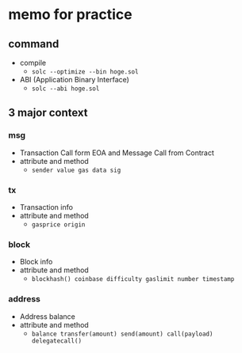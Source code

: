# memo for practice

## command
- compile
  - `solc --optimize --bin hoge.sol`
- ABI (Application Binary Interface)
  - `solc --abi hoge.sol`

## 3 major context

### msg
- Transaction Call form EOA and Message Call from Contract
- attribute and method
  - `sender value gas data sig`

### tx
- Transaction info
- attribute and method
  - `gasprice origin`

### block
- Block info
- attribute and method
  - `blockhash() coinbase difficulty gaslimit number timestamp`

### address
- Address balance
- attribute and method
  - `balance transfer(amount) send(amount) call(payload) delegatecall() `